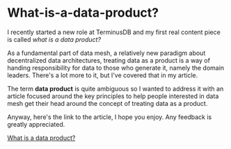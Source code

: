 # What-is-a-data-product?
I recently started a new role at TerminusDB and my first real content piece is called *what is a data product?*

As a fundamental part of data mesh, a relatively new paradigm about decentralized data architectures, treating data as a product is a way of handing responsibility for data to those who generate it, namely the domain leaders. There's a lot more to it, but I've covered that in my article.

The term **data product** is quite ambiguous so I wanted to address it with an article focused around the key principles to help people interested in data mesh get their head around the concept of treating data as a product.

Anyway, here's the link to the article, I hope you enjoy. Any feedback is greatly appreciated.

[What is a data product?](https://blog.terminusdb.com/what-is-a-data-product)
